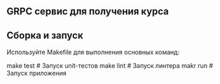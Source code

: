 ## GRPC сервис для получения курса

## Сборка и запуск 

Используйте Makefile для выполнения основных команд:

make test # Запуск unit-тестов
make lint # Запуск линтера
makr run # Запуск приложения